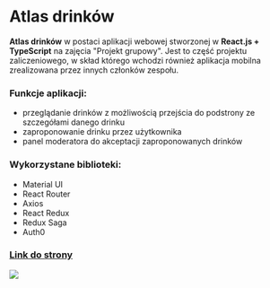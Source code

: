 # Atlas drinków

<b>Atlas drinków</b> w postaci aplikacji webowej stworzonej w <b>React.js + TypeScript</b> na zajęcia "Projekt grupowy". Jest to część projektu zaliczeniowego, w skład którego wchodzi również aplikacja mobilna zrealizowana przez innych członków zespołu.

### Funkcje aplikacji:
- przeglądanie drinków z możliwością przejścia do podstrony ze szczegółami danego drinku
- zaproponowanie drinku przez użytkownika
- panel moderatora do akceptacji zaproponowanych drinków

### Wykorzystane biblioteki:
- Material UI
- React Router
- Axios
- React Redux 
- Redux Saga
- Auth0

### [Link do strony](https://atlas-drinkow.vercel.app/)

<img src="https://user-images.githubusercontent.com/56560574/149997160-ab78b480-8218-40a8-812f-1266a77fc712.png">
